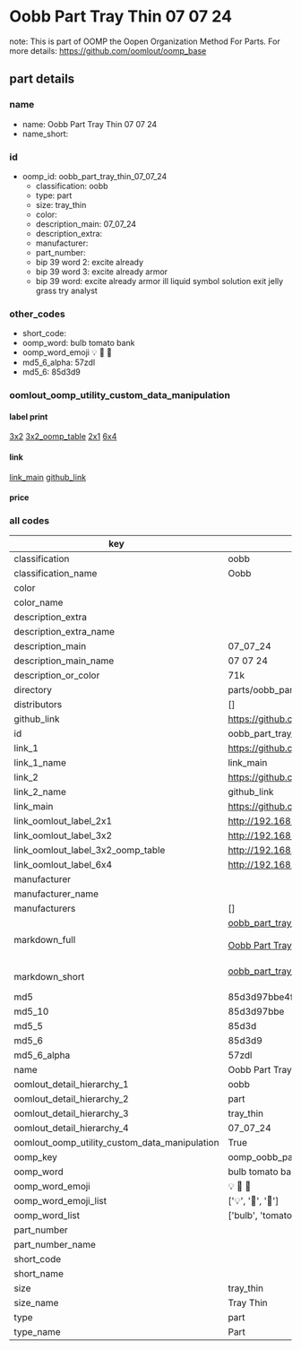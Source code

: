 # Oobb Part Tray Thin 07 07 24  

note: This is part of OOMP the Oopen Organization Method For Parts. For more details: https://github.com/oomlout/oomp_base

##  part details





### name
* name: Oobb Part Tray Thin 07 07 24
* name_short: 
### id
* oomp_id: oobb_part_tray_thin_07_07_24
  * classification: oobb
  * type: part
  * size: tray_thin
  * color: 
  * description_main: 07_07_24
  * description_extra: 
  * manufacturer: 
  * part_number: 
  * bip 39 word 2: excite already
  * bip 39 word 3: excite already armor
  * bip 39 word: excite already armor ill liquid symbol solution exit jelly grass try analyst

### other_codes
* short_code: 
* oomp_word: bulb tomato bank
* oomp_word_emoji :bulb: :tomato: :bank:
* md5_6_alpha: 57zdl
* md5_6: 85d3d9






### oomlout_oomp_utility_custom_data_manipulation
#### label print
[3x2](http://192.168.1.245:1112/?label=oomp%2057zdl)
[3x2_oomp_table](http://192.168.1.107:1112/?label=oomp%2057zdl)
[2x1](http://192.168.1.242:1112/?label=oomp%2057zdl)
[6x4](http://192.168.1.55:1112/?label=oomp%2057zdl)    

#### link

[link_main](https://github.com/oomlout/oomlout_oomp_current_version_messy/tree/main/parts/oobb_part_tray_thin_07_07_24) [github_link](https://github.com/oomlout/oomlout_oomp_part_src/tree/main/parts/oobb_part_tray_thin_07_07_24)                             

#### price







### all codes 
| key | value |  
| --- | --- |  
| classification | oobb |  
| classification_name | Oobb |  
| color |  |  
| color_name |  |  
| description_extra |  |  
| description_extra_name |  |  
| description_main | 07_07_24 |  
| description_main_name | 07 07 24 |  
| description_or_color | 71k |  
| directory | parts/oobb_part_tray_thin_07_07_24 |  
| distributors | [] |  
| github_link | https://github.com/oomlout/oomlout_oomp_part_src/tree/main/parts/oobb_part_tray_thin_07_07_24 |  
| id | oobb_part_tray_thin_07_07_24 |  
| link_1 | https://github.com/oomlout/oomlout_oomp_current_version_messy/tree/main/parts/oobb_part_tray_thin_07_07_24 |  
| link_1_name | link_main |  
| link_2 | https://github.com/oomlout/oomlout_oomp_part_src/tree/main/parts/oobb_part_tray_thin_07_07_24 |  
| link_2_name | github_link |  
| link_main | https://github.com/oomlout/oomlout_oomp_current_version_messy/tree/main/parts/oobb_part_tray_thin_07_07_24 |  
| link_oomlout_label_2x1 | http://192.168.1.242:1112/?label=oomp%2057zdl |  
| link_oomlout_label_3x2 | http://192.168.1.245:1112/?label=oomp%2057zdl |  
| link_oomlout_label_3x2_oomp_table | http://192.168.1.107:1112/?label=oomp%2057zdl |  
| link_oomlout_label_6x4 | http://192.168.1.55:1112/?label=oomp%2057zdl |  
| manufacturer |  |  
| manufacturer_name |  |  
| manufacturers | [] |  
| markdown_full | [oobb_part_tray_thin_07_07_24](https://github.com/oomlout/oomlout_oomp_current_version_messy/tree/main/parts/oobb_part_tray_thin_07_07_24)<br>[](https://github.com/oomlout/oomlout_oomp_current_version_messy/tree/main/parts/oobb_part_tray_thin_07_07_24)<br>[Oobb Part Tray Thin 07 07 24](https://github.com/oomlout/oomlout_oomp_current_version_messy/tree/main/parts/oobb_part_tray_thin_07_07_24)<br><br> |  
| markdown_short | [oobb_part_tray_thin_07_07_24](https://github.com/oomlout/oomlout_oomp_current_version_messy/tree/main/parts/oobb_part_tray_thin_07_07_24)<br><br> |  
| md5 | 85d3d97bbe4ff9db71c1270e17c1ca76 |  
| md5_10 | 85d3d97bbe |  
| md5_5 | 85d3d |  
| md5_6 | 85d3d9 |  
| md5_6_alpha | 57zdl |  
| name | Oobb Part Tray Thin 07 07 24 |  
| oomlout_detail_hierarchy_1 | oobb |  
| oomlout_detail_hierarchy_2 | part |  
| oomlout_detail_hierarchy_3 | tray_thin |  
| oomlout_detail_hierarchy_4 | 07_07_24 |  
| oomlout_oomp_utility_custom_data_manipulation | True |  
| oomp_key | oomp_oobb_part_tray_thin_07_07_24 |  
| oomp_word | bulb tomato bank |  
| oomp_word_emoji | :bulb: :tomato: :bank: |  
| oomp_word_emoji_list | [':bulb:', ':tomato:', ':bank:'] |  
| oomp_word_list | ['bulb', 'tomato', 'bank'] |  
| part_number |  |  
| part_number_name |  |  
| short_code |  |  
| short_name |  |  
| size | tray_thin |  
| size_name | Tray Thin |  
| type | part |  
| type_name | Part |  
